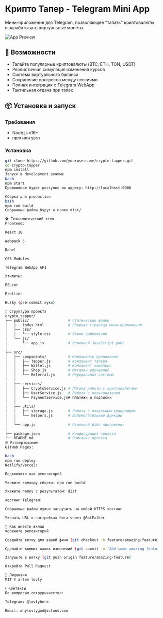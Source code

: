# Крипто Тапер - Telegram Mini App

Мини-приложение для Telegram, позволяющее "тапать" криптовалюты и зарабатывать виртуальные монеты.

![App Preview](https://example.com/preview.jpg) 

## 🚀 Возможности

- Тапайте популярные криптовалюты (BTC, ETH, TON, USDT)
- Реалистичная симуляция изменения курсов
- Система виртуального баланса
- Сохранение прогресса между сессиями
- Полная интеграция с Telegram WebApp
- Тактильная отдача при тапах

## 📦 Установка и запуск

### Требования
- Node.js v16+
- npm или yarn

### Установка
```bash
git clone https://github.com/yourusername/crypto-tapper.git
cd crypto-tapper
npm install
Запуск в development режиме
bash
npm start
Приложение будет доступно по адресу: http://localhost:9000

Сборка для production
bash
npm run build
Собранные файлы будут в папке dist/

🛠 Технологический стек
Frontend:

React 18

Webpack 5

Babel

CSS Modules

Telegram WebApp API

Утилиты:

ESLint

Prettier

Husky (pre-commit хуки)

📂 Структура проекта
crypto_tapper/
├── public/                  # Статические файлы
│   ├── index.html           # Главная страница мини-приложения
│   ├── css/
│   │   └── style.css        # Стили приложения
│   └── js/
│       └── app.js           # Основной JavaScript файл
│
├── src/
│   ├── components/          # Компоненты приложения
│   │   ├── Tapper.js        # Компонент тапера
│   │   ├── Wallet.js        # Компонент кошелька
│   │   ├── Shop.js          # Магазин улучшений
│   │   └── Referral.js      # Реферальная система
│   │
│   ├── services/
│   │   ├── CryptoService.js # Логика работы с криптовалютами
│   │   ├── UserService.js   # Работа с пользователем
│   │   └── PaymentService.js# Платежи и подписки
│   │
│   ├── utils/
│   │   ├── storage.js       # Работа с локальным хранилищем
│   │   └── helpers.js       # Вспомогательные функции
│   │
│   └── app.js               # Основной файл приложения
│
├── package.json             # Конфигурация проекта
└── README.md                # Описание проекта
🌐 Развертывание
GitHub Pages:

bash
npm run deploy
Netlify/Vercel:

Подключите ваш репозиторий

Укажите команду сборки: npm run build

Укажите папку с результатом: dist

Хостинг Telegram:

Собранные файлы нужно загрузить на любой HTTPS хостинг

Указать URL в настройках бота через @BotFather

🤝 Как внести вклад
Форкните репозиторий

Создайте ветку для вашей фичи (git checkout -b feature/amazing-feature)

Сделайте коммит ваших изменений (git commit -m 'Add some amazing feature')

Запушьте в ветку (git push origin feature/amazing-feature)

Откройте Pull Request

📜 Лицензия
MIT © artem lovly

📞 Контакты
По вопросам сотрудничества:

Telegram: @lovlyhere

Email: whylovlygod@icloud.com
